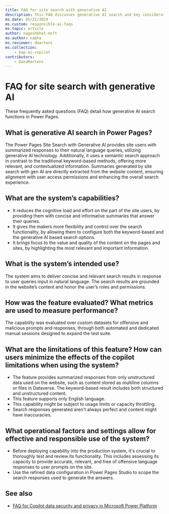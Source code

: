 ```yaml
---
title: FAQ for site search with generative AI
description: This FAQ discusses generative AI search and key considerations for making use of this technology responsibly.
ms.date: 05/21/2024
ms.custom: responsible-ai-faqs
ms.topic: article
author: nageshbhat-msft
ms.author: nabha
ms.reviewer: dmartens
ms.collection: 
    - bap-ai-copilot
contributors:
    - DanaMartens
---
```


# FAQ for site search with generative AI

These frequently asked questions (FAQ) detail how generative AI search functions in Power Pages.

## What is generative AI search in Power Pages?

The Power Pages Site Search with Generative AI provides site users with summarized responses to their natural language queries, utilizing generative AI technology. Additionally, it uses a semantic search approach in contrast to the traditional keyword-based methods, offering more relevant, and contextualized information. Summaries generated by site search with gen AI are directly extracted from the website content, ensuring alignment with user access permissions and enhancing the overall search experience.

## What are the system’s capabilities?

- It reduces the cognitive load and effort on the part of the site users, by providing them with concise and informative summaries that answer their queries.
- It gives the makers more flexibility and control over the search functionality, by allowing them to configure both the keyword-based and the generative AI based search options.
- It brings focus to the value and quality of the content on the pages and sites, by highlighting the most relevant and important information.

## What is the system’s intended use?

The system aims to deliver concise and relevant search results in response to user queries input in natural language. The search results are grounded in the website’s content and honor the user’s roles and permissions.

## How was the feature evaluated? What metrics are used to measure performance?

The capability was evaluated over custom datasets for offensive and malicious prompts and responses, through both automated and dedicated manual sessions designed to expand the test suite.

## What are the limitations of this feature? How can users minimize the effects of the copilot limitations when using the system?

- The feature provides summarized responses from only unstructured data used on the website, such as content stored as multiline columns or files in Dataverse. The keyword-based result includes both structured and unstructured content.
- This feature supports only English language.
- This capability might be subject to usage limits or capacity throttling.
- Search responses generated aren't always perfect and content might have inaccuracies.  

## What operational factors and settings allow for effective and responsible use of the system?

- Before deploying capability into the production system, it's crucial to thoroughly test and review its functionality. This includes assessing its capacity to provide accurate, relevant, and free of offensive language responses to user prompts on the site.
- Use the refined data configuration in Power Pages Studio to scope the search responses used to generate the answers.

## See also

- [FAQ for Copilot data security and privacy in Microsoft Power Platform](/power-platform/faqs-copilot-data-security-privacy/)
